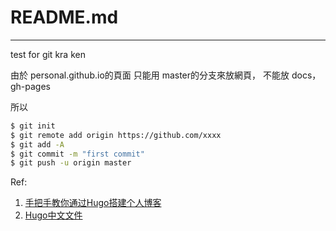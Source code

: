 # README.md

---

test for git kra ken


由於 personal.github.io的頁面
只能用 master的分支來放網頁，
不能放 docs，gh-pages

所以

```bash
$ git init
$ git remote add origin https://github.com/xxxx
$ git add -A
$ git commit -m "first commit"
$ git push -u origin master
```




Ref:
1. [手把手教你通过Hugo搭建个人博客](http://www.jianshu.com/p/475110a1c811)
2. [Hugo中文文件](http://www.gohugo.org/doc/tutorials/github-pages-blog/)
